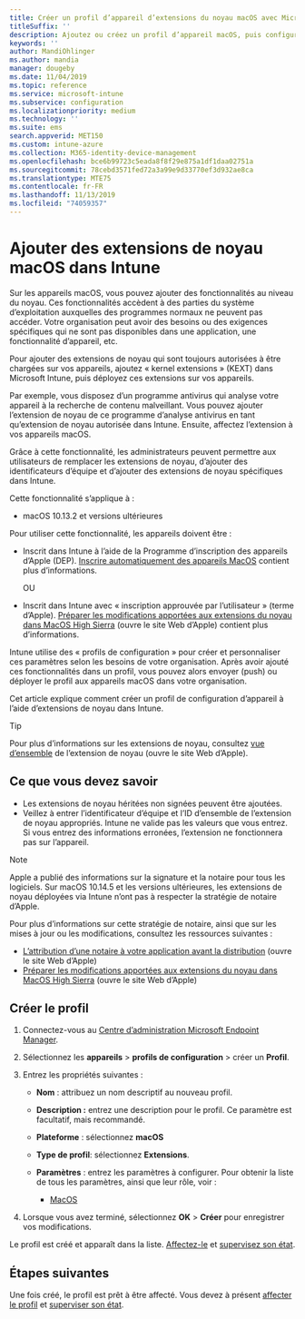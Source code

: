 ```yaml
---
title: Créer un profil d’appareil d’extensions du noyau macOS avec Microsoft Intune-Azure | Microsoft Docs
titleSuffix: ''
description: Ajoutez ou créez un profil d’appareil macOS, puis configurez les extensions du noyau pour autoriser le remplacement de l’utilisateur, ajouter l’identificateur de l’équipe, ainsi qu’un identificateur de groupe et d’équipe dans Microsoft Intune.
keywords: ''
author: MandiOhlinger
ms.author: mandia
manager: dougeby
ms.date: 11/04/2019
ms.topic: reference
ms.service: microsoft-intune
ms.subservice: configuration
ms.localizationpriority: medium
ms.technology: ''
ms.suite: ems
search.appverid: MET150
ms.custom: intune-azure
ms.collection: M365-identity-device-management
ms.openlocfilehash: bce6b99723c5eada8f8f29e875a1df1daa02751a
ms.sourcegitcommit: 78cebd3571fed72a3a99e9d33770ef3d932ae8ca
ms.translationtype: MTE75
ms.contentlocale: fr-FR
ms.lasthandoff: 11/13/2019
ms.locfileid: "74059357"
---
```

# <a name="add-macos-kernel-extensions-in-intune"></a>Ajouter des extensions de noyau macOS dans Intune

Sur les appareils macOS, vous pouvez ajouter des fonctionnalités au niveau du noyau. Ces fonctionnalités accèdent à des parties du système d’exploitation auxquelles des programmes normaux ne peuvent pas accéder. Votre organisation peut avoir des besoins ou des exigences spécifiques qui ne sont pas disponibles dans une application, une fonctionnalité d’appareil, etc. 

Pour ajouter des extensions de noyau qui sont toujours autorisées à être chargées sur vos appareils, ajoutez « kernel extensions » (KEXT) dans Microsoft Intune, puis déployez ces extensions sur vos appareils.

Par exemple, vous disposez d’un programme antivirus qui analyse votre appareil à la recherche de contenu malveillant. Vous pouvez ajouter l’extension de noyau de ce programme d’analyse antivirus en tant qu’extension de noyau autorisée dans Intune. Ensuite, affectez l’extension à vos appareils macOS.

Grâce à cette fonctionnalité, les administrateurs peuvent permettre aux utilisateurs de remplacer les extensions de noyau, d’ajouter des identificateurs d’équipe et d’ajouter des extensions de noyau spécifiques dans Intune.

Cette fonctionnalité s’applique à :

- macOS 10.13.2 et versions ultérieures

Pour utiliser cette fonctionnalité, les appareils doivent être :

- Inscrit dans Intune à l’aide de la Programme d’inscription des appareils d’Apple (DEP). [Inscrire automatiquement des appareils MacOS](../enrollment/device-enrollment-program-enroll-macos.md) contient plus d’informations.

  OU

- Inscrit dans Intune avec « inscription approuvée par l’utilisateur » (terme d’Apple). [Préparer les modifications apportées aux extensions du noyau dans MacOS High Sierra](https://support.apple.com/en-us/HT208019) (ouvre le site Web d’Apple) contient plus d’informations.

Intune utilise des « profils de configuration » pour créer et personnaliser ces paramètres selon les besoins de votre organisation. Après avoir ajouté ces fonctionnalités dans un profil, vous pouvez alors envoyer (push) ou déployer le profil aux appareils macOS dans votre organisation.

Cet article explique comment créer un profil de configuration d’appareil à l’aide d’extensions de noyau dans Intune.

> [!TIP]
> Pour plus d’informations sur les extensions de noyau, consultez [vue d’ensemble](https://developer.apple.com/library/archive/documentation/Darwin/Conceptual/KernelProgramming/Extend/Extend.html) de l’extension de noyau (ouvre le site Web d’Apple).

## <a name="what-you-need-to-know"></a>Ce que vous devez savoir

- Les extensions de noyau héritées non signées peuvent être ajoutées.
- Veillez à entrer l’identificateur d’équipe et l’ID d’ensemble de l’extension de noyau appropriés. Intune ne valide pas les valeurs que vous entrez. Si vous entrez des informations erronées, l’extension ne fonctionnera pas sur l’appareil.

> [!NOTE]
> Apple a publié des informations sur la signature et la notaire pour tous les logiciels. Sur macOS 10.14.5 et les versions ultérieures, les extensions de noyau déployées via Intune n’ont pas à respecter la stratégie de notaire d’Apple.
>
> Pour plus d’informations sur cette stratégie de notaire, ainsi que sur les mises à jour ou les modifications, consultez les ressources suivantes :
>
> - [L’attribution d’une notaire à votre application avant la distribution](https://developer.apple.com/documentation/security/notarizing_your_app_before_distribution) (ouvre le site Web d’Apple) 
> - [Préparer les modifications apportées aux extensions du noyau dans MacOS High Sierra](https://support.apple.com/en-us/HT208019) (ouvre le site Web d’Apple)

## <a name="create-the-profile"></a>Créer le profil

1. Connectez-vous au [Centre d’administration Microsoft Endpoint Manager](https://go.microsoft.com/fwlink/?linkid=2109431).
2. Sélectionnez les **appareils** > **profils de configuration** > créer un **Profil**.
3. Entrez les propriétés suivantes :

    - **Nom** : attribuez un nom descriptif au nouveau profil.
    - **Description :** entrez une description pour le profil. Ce paramètre est facultatif, mais recommandé.
    - **Plateforme** : sélectionnez **macOS**
    - **Type de profil**: sélectionnez **Extensions**.
    - **Paramètres** : entrez les paramètres à configurer. Pour obtenir la liste de tous les paramètres, ainsi que leur rôle, voir :

        - [MacOS](kernel-extensions-settings-macos.md)

4. Lorsque vous avez terminé, sélectionnez **OK** > **Créer** pour enregistrer vos modifications.

Le profil est créé et apparaît dans la liste. [Affectez-le](../device-profile-assign.md) et [supervisez son état](../device-profile-monitor.md).

## <a name="next-steps"></a>Étapes suivantes

Une fois créé, le profil est prêt à être affecté. Vous devez à présent [affecter le profil](../device-profile-assign.md) et [superviser son état](../device-profile-monitor.md).
